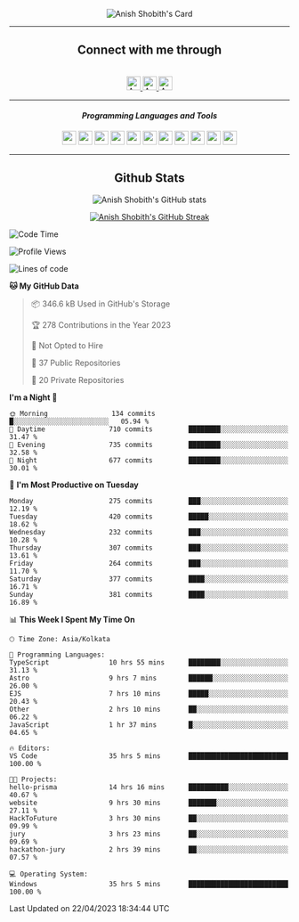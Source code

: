 <div align="center">

![Anish Shobith's Card](https://cardivo.vercel.app/api?name=Anish%20Shobith%20P%20S&description=Hi%20there%F0%9F%91%8B,%20I%20am%20a%2020-years-old.%20I%20am%20a%20Web%20and%20Application%20developer%20from%20India.%20Nice%20to%20meet%20you%20all.%20Looking%20forward%20to%20paritcipate%20with%20you.&image=https://i.imgur.com/WlQk3PY.jpg&&disableAnimation=true&site=https://anishshobithps.tech&pattern=plus&colorPattern=%23171616&backgroundColor=%231a1b26&instagram=anish_shobith&linkedin=Anish%20Shobith%20P%20S&fontColor=%23ffffff&iconColor=%23ffffff)

<hr>
 <h2> Connect with me through </h2>
<br>
<a href="https://www.instagram.com/anish_shobith/">
    <img alt="Anish Shobith's Instagram" width="25px" src="https://raw.githubusercontent.com/Anish-Shobith/Anish-Shobith/master/assets/socials/instagram.svg">
    </a>
    <a href="https://discord.gg/cWgDskT">
    <img alt="Anish Shobith's Discord", width="25px" src="https://raw.githubusercontent.com/Anish-Shobith/Anish-Shobith/master/assets/socials/discord.svg">
    </a>
    <a href="https://open.spotify.com/user/goshcrm0y9jzum2lffvu6f4hz">
    <img alt="Anish Shobith's Spotify", width="25px" src="https://raw.githubusercontent.com/Anish-Shobith/Anish-Shobith/master/assets/socials/spotify.svg">
    </a>
    <br>
    <hr>
    <h4> <i> Programming Languages and Tools </i> </h4>
    <img width="25px" src="https://raw.githubusercontent.com/Anish-Shobith/Anish-Shobith/master/assets/languages/javascript.svg">
    <img width="25px" src="https://raw.githubusercontent.com/Anish-Shobith/Anish-Shobith/master/assets/languages/typescript.svg">
    <img width="25px" src="https://raw.githubusercontent.com/Anish-Shobith/Anish-Shobith/master/assets/languages/cpp.svg">
    <img width="25px" src="https://raw.githubusercontent.com/Anish-Shobith/Anish-Shobith/master/assets/languages/ruby.svg">
    <img width="25px" src="https://raw.githubusercontent.com/Anish-Shobith/Anish-Shobith/master/assets/languages/html.svg">
    <img width="25px" src="https://raw.githubusercontent.com/Anish-Shobith/Anish-Shobith/master/assets/tools/nodejs.svg">
    <img width="25px" src="https://raw.githubusercontent.com/Anish-Shobith/Anish-Shobith/master/assets/tools/docker.svg">
    <img width="25px" src="https://raw.githubusercontent.com/Anish-Shobith/Anish-Shobith/master/assets/tools/webstorm.svg">
    <img width="25px" src="https://raw.githubusercontent.com/Anish-Shobith/Anish-Shobith/master/assets/tools/intellij.svg">
    <img width="25px" src="https://raw.githubusercontent.com/Anish-Shobith/Anish-Shobith/master/assets/tools/visualstudiocode.svg">
    <img width="25px" src="https://raw.githubusercontent.com/Anish-Shobith/Anish-Shobith/master/assets/tools/git.svg">
<hr>
 <h2> Github Stats </h2>

![Anish Shobith's GitHub stats](https://github-readme-stats-fk82.vercel.app/api?username=Anish-Shobith&show_icons=true&theme=tokyonight&count_private=true)

[![Anish Shobith's GitHub Streak](https://streak-stats.demolab.com?user=Anish-Shobith&theme=tokyonight&hide_border=true&border_radius=4.6)](https://git.io/streak-stats)

</div>

<!--START_SECTION:waka-->
![Code Time](http://img.shields.io/badge/Code%20Time-906%20hrs%2036%20mins-blue)

![Profile Views](http://img.shields.io/badge/Profile%20Views-37-blue)

![Lines of code](https://img.shields.io/badge/From%20Hello%20World%20I%27ve%20Written-490.5%20thousand%20lines%20of%20code-blue)

**🐱 My GitHub Data** 

> 📦 346.6 kB Used in GitHub's Storage 
 > 
> 🏆 278 Contributions in the Year 2023
 > 
> 🚫 Not Opted to Hire
 > 
> 📜 37 Public Repositories 
 > 
> 🔑 20 Private Repositories 
 > 
**I'm a Night 🦉** 

```text
🌞 Morning                134 commits         █░░░░░░░░░░░░░░░░░░░░░░░░   05.94 % 
🌆 Daytime                710 commits         ████████░░░░░░░░░░░░░░░░░   31.47 % 
🌃 Evening                735 commits         ████████░░░░░░░░░░░░░░░░░   32.58 % 
🌙 Night                  677 commits         ████████░░░░░░░░░░░░░░░░░   30.01 % 
```
📅 **I'm Most Productive on Tuesday** 

```text
Monday                   275 commits         ███░░░░░░░░░░░░░░░░░░░░░░   12.19 % 
Tuesday                  420 commits         █████░░░░░░░░░░░░░░░░░░░░   18.62 % 
Wednesday                232 commits         ███░░░░░░░░░░░░░░░░░░░░░░   10.28 % 
Thursday                 307 commits         ███░░░░░░░░░░░░░░░░░░░░░░   13.61 % 
Friday                   264 commits         ███░░░░░░░░░░░░░░░░░░░░░░   11.70 % 
Saturday                 377 commits         ████░░░░░░░░░░░░░░░░░░░░░   16.71 % 
Sunday                   381 commits         ████░░░░░░░░░░░░░░░░░░░░░   16.89 % 
```


📊 **This Week I Spent My Time On** 

```text
🕑︎ Time Zone: Asia/Kolkata

💬 Programming Languages: 
TypeScript               10 hrs 55 mins      ████████░░░░░░░░░░░░░░░░░   31.13 % 
Astro                    9 hrs 7 mins        ██████░░░░░░░░░░░░░░░░░░░   26.00 % 
EJS                      7 hrs 10 mins       █████░░░░░░░░░░░░░░░░░░░░   20.43 % 
Other                    2 hrs 10 mins       ██░░░░░░░░░░░░░░░░░░░░░░░   06.22 % 
JavaScript               1 hr 37 mins        █░░░░░░░░░░░░░░░░░░░░░░░░   04.65 % 

🔥 Editors: 
VS Code                  35 hrs 5 mins       █████████████████████████   100.00 % 

🐱‍💻 Projects: 
hello-prisma             14 hrs 16 mins      ██████████░░░░░░░░░░░░░░░   40.67 % 
website                  9 hrs 30 mins       ███████░░░░░░░░░░░░░░░░░░   27.11 % 
HackToFuture             3 hrs 30 mins       ██░░░░░░░░░░░░░░░░░░░░░░░   09.99 % 
jury                     3 hrs 23 mins       ██░░░░░░░░░░░░░░░░░░░░░░░   09.69 % 
hackathon-jury           2 hrs 39 mins       ██░░░░░░░░░░░░░░░░░░░░░░░   07.57 % 

💻 Operating System: 
Windows                  35 hrs 5 mins       █████████████████████████   100.00 % 
```


 Last Updated on 22/04/2023 18:34:44 UTC
<!--END_SECTION:waka-->
